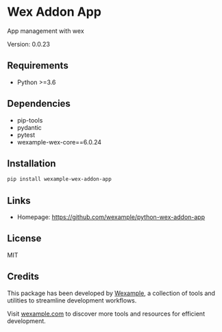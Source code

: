 # Wex Addon App

App management with wex

Version: 0.0.23

## Requirements

- Python >=3.6

## Dependencies

- pip-tools
- pydantic
- pytest
- wexample-wex-core==6.0.24

## Installation

```bash
pip install wexample-wex-addon-app
```

## Links

- Homepage: https://github.com/wexample/python-wex-addon-app

## License

MIT
## Credits

This package has been developed by [Wexample](https://wexample.com), a collection of tools and utilities to streamline development workflows.

Visit [wexample.com](https://wexample.com) to discover more tools and resources for efficient development.